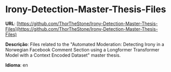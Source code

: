 # Irony-Detection-Master-Thesis-Files
**URL**: [https://github.com/ThorTheStone/Irony-Detection-Master-Thesis-Files](https://github.com/ThorTheStone/Irony-Detection-Master-Thesis-Files)

**Descrição**: Files related to the "Automated Moderation: Detecting Irony in a Norwegian Facebook Comment Section using a Longformer Transformer Model with a Context Encoded Dataset" master thesis.

**Idioma**: en
